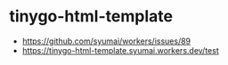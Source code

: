 # tinygo-html-template

- https://github.com/syumai/workers/issues/89
- https://tinygo-html-template.syumai.workers.dev/test

